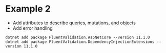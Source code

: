 # Example 2

- Add attributes to describe queries, mutations, and objects
- Add error handling

```pwsh
dotnet add package FluentValidation.AspNetCore --version 11.1.0
dotnet add package FluentValidation.DependencyInjectionExtensions --version 11.1.0
```